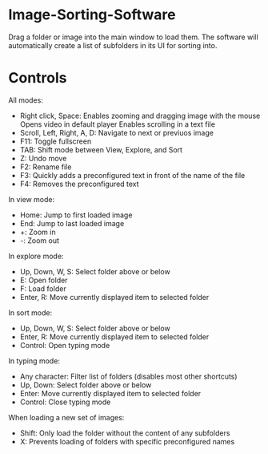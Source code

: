 # Image-Sorting-Software

Drag a folder or image into the main window to load them. The software will automatically create a list of subfolders in its UI for sorting into.

# Controls

All modes:
  - Right click, Space: Enables zooming and dragging image with the mouse
                      Opens video in default player
                      Enables scrolling in a text file
  - Scroll, Left, Right, A, D: Navigate to next or previuos image
  - F11: Toggle fullscreen
  - TAB: Shift mode between View, Explore, and Sort
  - Z: Undo move
  - F2: Rename file
  - F3: Quickly adds a preconfigured text in front of the name of the file
  - F4: Removes the preconfigured text
  

In view mode:
- Home: Jump to first loaded image
- End: Jump to last loaded image
- +: Zoom in
- -: Zoom out
  

In explore mode:
- Up, Down, W, S: Select folder above or below
- E: Open folder
- F: Load folder
- Enter, R: Move currently displayed item to selected folder
  
  
In sort mode:
- Up, Down, W, S: Select folder above or below
- Enter, R: Move currently displayed item to selected folder
- Control: Open typing mode
  
 
In typing mode:
- Any character: Filter list of folders (disables most other shortcuts)
- Up, Down: Select folder above or below
- Enter: Move currently displayed item to selected folder
- Control: Close typing mode
  
  
When loading a new set of images:
- Shift: Only load the folder without the content of any subfolders
- X: Prevents loading of folders with specific preconfigured names
  
  
  
  
